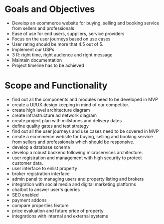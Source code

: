 # Goals and Objectives
- Develop an ecommerce website for buying, selling and booking service from sellers and professionals
- Ease of use for end users, suppliers, service providers
- Focus on the user journeys based on use cases
- User rating should be more that 4.5 out of 5.
- Implement our USPs
- 3 R: right time, right audience and right message
- Maintain documentation
- Project timeline has to be achieved

# Scope and Functionality
- find out all the components and modules need to be developed in MVP
- create a UI/UX design keeping in mind of our competitor.
- create high level architecture diagram
- create infrastructure ad network diagram
- create project plan with millstones and delivery dates
- define quality gates and test strategy
- find out all the user journeys and use cases need to be covered in MVP
- create a ecommerce website for buying, selling and booking service from sellers and professionals which should be responsive.
- develop a database schema
- develop a robust backend following microservices architecture.
- user registration and management with high security to protect customer data.
- user interface to enlist property
- broker registration interface
- admin panel to managing users and property listing and brokers
- integration with social media and digital marketing platforms
- chatbot to answer user's queries
- SEO enabled
- payment addons
- compare properties feature
- price evaluation and future price of property
- integrations with internal and external systems
